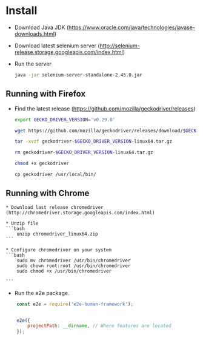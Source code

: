 # Install

* Download Java JDK (https://www.oracle.com/java/technologies/javase-downloads.html)

* Download latest selenium server (http://selenium-release.storage.googleapis.com/index.html)

* Run the server
    ```bash
    java -jar selenium-server-standalone-2.45.0.jar
    ```

## Running with Firefox
* Find the latest release (https://github.com/mozilla/geckodriver/releases)
    ```bash
    export GECKO_DRIVER_VERSION='v0.29.0'

    wget https://github.com/mozilla/geckodriver/releases/download/$GECKO_DRIVER_VERSION/geckodriver-$GECKO_DRIVER_VERSION-linux64.tar.gz

    tar -xvzf geckodriver-$GECKO_DRIVER_VERSION-linux64.tar.gz

    rm geckodriver-$GECKO_DRIVER_VERSION-linux64.tar.gz

    chmod +x geckodriver

    cp geckodriver /usr/local/bin/
    ```

## Running with Chrome
    * Download last release chromedriver (http://chromedriver.storage.googleapis.com/index.html)

    * Unzip file
    ```bash
        unzip chromedriver_linux64.zip
    ```

    * Configure chromedriver on your system
    ```bash
        sudo mv chromedriver /usr/bin/chromedriver
        sudo chown root:root /usr/bin/chromedriver
        sudo chmod +x /usr/bin/chromedriver

    ```

* Run the e2e package.
```javascript
    const e2e = require('e2e-human-framework');


    e2e({
        projectPath: __dirname, // Where features are located
    });
```